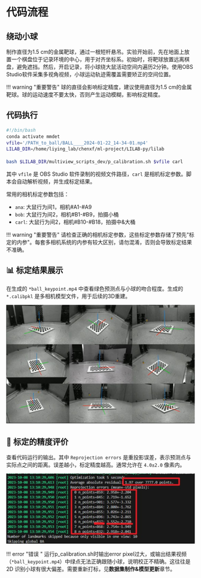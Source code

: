 # 代码流程

## 绕动小球
制作直径为1.5 cm的金属靶球，通过一根短杆悬吊。实验开始前，先在地面上放置一个棋盘位于记录环境的中心，用于对齐坐标系。初始时，将靶球放置远离棋盘，避免遮挡。然后，开启记录，将小球绕大鼠活动空间内遍历2分钟。使用OBS Studio软件采集多视角视频，小球运动轨迹需覆盖需要矫正的空间位置。

!!! warning "重要警告"
    球的直径会影响标定精度，建议使用直径为1.5 cm的金属靶球。球的运动速度不要太快，否则产生运动模糊，影响标定精度。
    

## 代码执行
```bash
#!/bin/bash
conda activate mmdet
vfile='/PATH_to_ball/BALL____2024-01-22_14-34-01.mp4'
LILAB_DIR=/home/liying_lab/chenxf/ml-project/LILAB-py/lilab

bash $LILAB_DIR/multiview_scripts_dev/p_calibration.sh $vfile carl
```

其中 `vfile` 是 OBS Studio 软件录制的视频文件路径，`carl` 是相机标定参数。脚本会自动解析视频，并生成标定结果。

常用的相机标定参数包括：
- `ana`: 大鼠行为间1，相机#A1-#A9
- `bob`: 大鼠行为间2，相机#B1-#B9，拍摄小桶
- `carl`: 大鼠行为间2，相机#B10-#B18，拍摄中&大桶

!!! warning "重要警告"
    请检查正确的相机标定参数，这些标定参数存储了预先"标定的内参"。每套多相机系统的内参有较大区别，请勿混淆，否则会导致标定结果不准确。

## 📊 标定结果展示
在生成的 `*ball_keypoint.mp4` 中查看绿色预测点与小球的吻合程度。生成的 `*.calibpkl` 是多相机模型文件，用于后续的3D重建。

![ball_keypoint](../../assets/images/ball_calibrated.jpg)

## 📐 标定的精度评价
查看代码运行的输出。其中 `Reprojection errors` 是重投影误差，表示预测点与实际点之间的距离。误差越小，标定精度越高。通常允许在 `4.0±2.0` 像素内。

![ball_keypoint](../../assets/images/ball_calibrated_precision.jpg)

!!! error "错误 "
    运行p_calibration.sh时输出error pixel过大，或输出结果视频（`*ball_keypoint.mp4`）中绿点无法正确跟随小球，说明校正不精确。这往往是 2D 识别小球有很大偏差。需要重新打标，见**数据集制作&模型更新**章节。